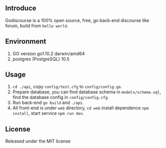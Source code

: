 ## Introduce

Godiscourse is a 100% open source, free, go back-end discourse like forum, build from `hello world`.

## Environment

1. GO version go1.10.2 darwin/amd64
2. postgres (PostgreSQL) 10.5

## Usage

1. `cd ./api`, copy `config/test.cfg` to `config/config.go`.
2. Prepare database, you can find database schema in `models/schema.sql`, find the database config in `config/config.cfg`.
3. Run back-end `go build` and `./api`.
4. All front-end is under `web` directory, `cd web` install dependence `npm install`, start service `npm run dev`.

## License

Released under the MIT license
